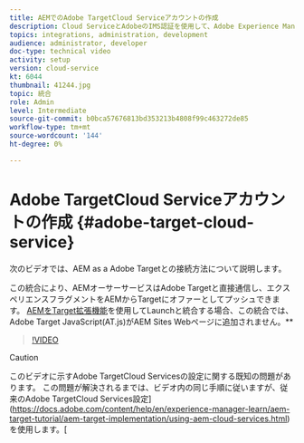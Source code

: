 ```yaml
---
title: AEMでのAdobe TargetCloud Serviceアカウントの作成
description: Cloud ServiceとAdobeのIMS認証を使用して、Adobe Experience Manager as a Adobe TargetをCloud Serviceと統合します。
topics: integrations, administration, development
audience: administrator, developer
doc-type: technical video
activity: setup
version: cloud-service
kt: 6044
thumbnail: 41244.jpg
topic: 統合
role: Admin
level: Intermediate
source-git-commit: b0bca57676813bd353213b4808f99c463272de85
workflow-type: tm+mt
source-wordcount: '144'
ht-degree: 0%

---
```



# Adobe TargetCloud Serviceアカウントの作成 {#adobe-target-cloud-service}

次のビデオでは、AEM as a Adobe Targetとの接続方法について説明します。

この統合により、AEMオーサーサービスはAdobe Targetと直接通信し、エクスペリエンスフラグメントをAEMからTargetにオファーとしてプッシュできます。  [AEMをTarget拡張機能](../experience-platform-launch/connect-aem-launch-adobe-io.md)を使用してLaunchと統合する場合、この統合では、Adobe Target JavaScript(AT.js)がAEM Sites Webページに追加されません。**

>[!VIDEO](https://video.tv.adobe.com/v/41244?quality=12&learn=on)

>[!CAUTION]
>
>このビデオに示すAdobe TargetCloud Servicesの設定に関する既知の問題があります。 この問題が解決されるまでは、ビデオ内の同じ手順に従いますが、従来のAdobe TargetCloud Services設定](https://docs.adobe.com/content/help/en/experience-manager-learn/aem-target-tutorial/aem-target-implementation/using-aem-cloud-services.html)を使用します。[

